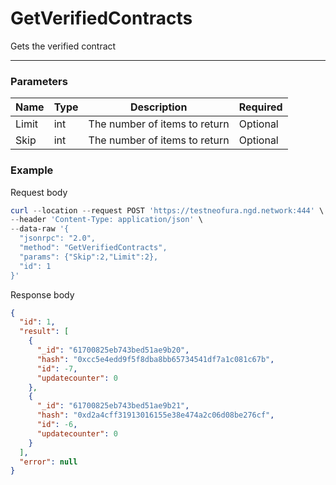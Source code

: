 # GetVerifiedContracts
Gets the verified contract
<hr>

### Parameters

|    Name    | Type | Description | Required |
| ---------- | --- |    ------    | ----|
| Limit    | int|  The number of items to return| Optional|
| Skip    | int|  The number of items to return| Optional |



### Example

Request body

```powershell
curl --location --request POST 'https://testneofura.ngd.network:444' \
--header 'Content-Type: application/json' \
--data-raw '{
  "jsonrpc": "2.0",
  "method": "GetVerifiedContracts",
  "params": {"Skip":2,"Limit":2},
  "id": 1
}'
```

Response body

```json
{
  "id": 1,
  "result": [
    {
      "_id": "61700825eb743bed51ae9b20",
      "hash": "0xcc5e4edd9f5f8dba8bb65734541df7a1c081c67b",
      "id": -7,
      "updatecounter": 0
    },
    {
      "_id": "61700825eb743bed51ae9b21",
      "hash": "0xd2a4cff31913016155e38e474a2c06d08be276cf",
      "id": -6,
      "updatecounter": 0
    }
  ],
  "error": null
}
```
